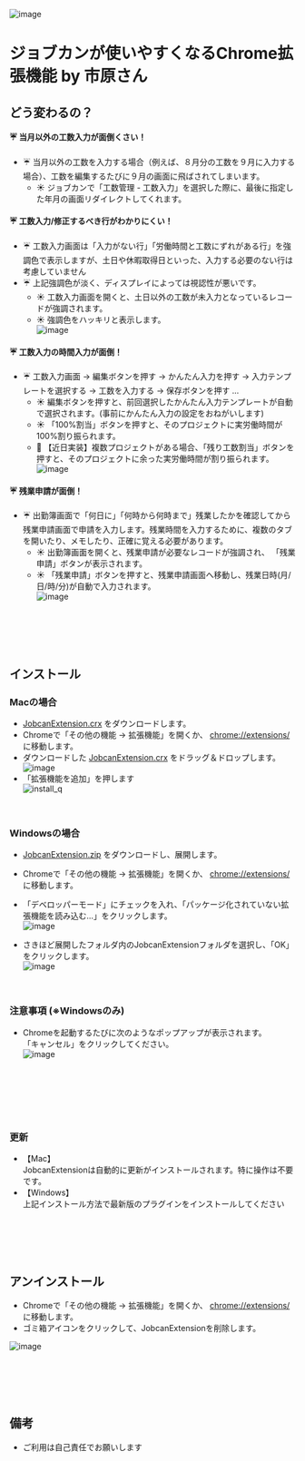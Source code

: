 ![image](https://user-images.githubusercontent.com/12690315/29801085-b4dae8d2-8ca8-11e7-9b23-64b757a77b08.png)

# ジョブカンが使いやすくなるChrome拡張機能 by 市原さん

## どう変わるの？

#### :umbrella: 当月以外の工数入力が面倒くさい！
* :umbrella: 当月以外の工数を入力する場合（例えば、８月分の工数を９月に入力する場合）、工数を編集するたびに９月の画面に飛ばされてしまいます。
    * :sunny: ジョブカンで「工数管理 - 工数入力」を選択した際に、最後に指定した年月の画面リダイレクトしてくれます。 


#### :umbrella: 工数入力/修正するべき行がわかりにくい！
* :umbrella: 工数入力画面は「入力がない行」「労働時間と工数にずれがある行」を強調色で表示しますが、土日や休暇取得日といった、入力する必要のない行は考慮していません
* :umbrella: 上記強調色が淡く、ディスプレイによっては視認性が悪いです。
    * :sunny: 工数入力画面を開くと、土日以外の工数が未入力となっているレコードが強調されます。
    * :sunny: 強調色をハッキリと表示します。  
![image](https://user-images.githubusercontent.com/12690315/30041874-69807ac0-9228-11e7-86ff-908b32e3a0a4.png)

#### :umbrella: 工数入力の時間入力が面倒！
* :umbrella: 工数入力画面 -> 編集ボタンを押す -> かんたん入力を押す -> 入力テンプレートを選択する -> 工数を入力する -> 保存ボタンを押す ...
    * :sunny: 編集ボタンを押すと、前回選択したかんたん入力テンプレートが自動で選択されます。(事前にかんたん入力の設定をおねがいします)
    * :sunny: 「100%割当」ボタンを押すと、そのプロジェクトに実労働時間が100%割り振られます。
    * :construction: 【近日実装】複数プロジェクトがある場合、「残り工数割当」ボタンを押すと、そのプロジェクトに余った実労働時間が割り振られます。  
![image](https://user-images.githubusercontent.com/12690315/27819322-a5b8e76e-60d4-11e7-99a7-01536c1f427b.png)

#### :umbrella: 残業申請が面倒！
* :umbrella: 出勤簿画面で「何日に」「何時から何時まで」残業したかを確認してから残業申請画面で申請を入力します。残業時間を入力するために、複数のタブを開いたり、メモしたり、正確に覚える必要があります。
    * :sunny: 出勤簿画面を開くと、残業申請が必要なレコードが強調され、 「残業申請」ボタンが表示されます。
    * :sunny: 「残業申請」ボタンを押すと、残業申請画面へ移動し、残業日時(月/日/時/分)が自動で入力されます。  
![image](https://user-images.githubusercontent.com/12690315/27819269-6a80f4c0-60d4-11e7-9f0f-23ed4a9d65be.png)
 


<br><br><br><br>
## インストール

### Macの場合
* [JobcanExtension.crx](https://github.com/mob-sakai/JobcanExtensionForChrome/raw/master/JobcanExtension.crx) をダウンロードします。
* Chromeで「その他の機能 -> 拡張機能」を開くか、 [chrome://extensions/](chrome://extensions/) に移動します。
* ダウンロードした [JobcanExtension.crx](https://github.com/mob-sakai/JobcanExtensionForChrome/raw/master/JobcanExtension.crx) をドラッグ＆ドロップします。  
![image](https://user-images.githubusercontent.com/12690315/27819235-3e4602ce-60d4-11e7-8b5c-4e45671a6382.png)
* 「拡張機能を追加」を押します  
![install_q](https://user-images.githubusercontent.com/12690315/27818907-d06a6bce-60d2-11e7-80bb-916cb7df497d.png)

　  
### Windowsの場合
* [JobcanExtension.zip](https://github.com/mob-sakai/JobcanExtensionForChrome/archive/master.zip) をダウンロードし、展開します。
* Chromeで「その他の機能 -> 拡張機能」を開くか、 [chrome://extensions/](chrome://extensions/) に移動します。
* 「デベロッパーモード」にチェックを入れ、「パッケージ化されていない拡張機能を読み込む...」をクリックします。  
![image](https://user-images.githubusercontent.com/12690315/27848696-1307d908-6182-11e7-8284-dad85cac29b2.png)

* さきほど展開したフォルダ内のJobcanExtensionフォルダを選択し、「OK」をクリックします。  
![image](https://user-images.githubusercontent.com/12690315/27849983-52f54c26-618c-11e7-9d5c-251adc885dc5.png)

　  
### 注意事項 (※Windowsのみ)
* Chromeを起動するたびに次のようなポップアップが表示されます。  
「キャンセル」をクリックしてください。  
![image](https://user-images.githubusercontent.com/12690315/27848644-a2deebda-6181-11e7-9644-987efbe74653.png)

　  
<br><br><br><br>
### 更新
* 【Mac】  
JobcanExtensionは自動的に更新がインストールされます。特に操作は不要です。
* 【Windows】  
上記インストール方法で最新版のプラグインをインストールしてください


<br><br><br><br>
## アンインストール
* Chromeで「その他の機能 -> 拡張機能」を開くか、 [chrome://extensions/](chrome://extensions/) に移動します。
* ゴミ箱アイコンをクリックして、JobcanExtensionを削除します。

![image](https://user-images.githubusercontent.com/12690315/27847557-361de936-6179-11e7-95ea-fbbc988942a3.png)


<br><br><br><br>
## 備考
* ご利用は自己責任でお願いします
